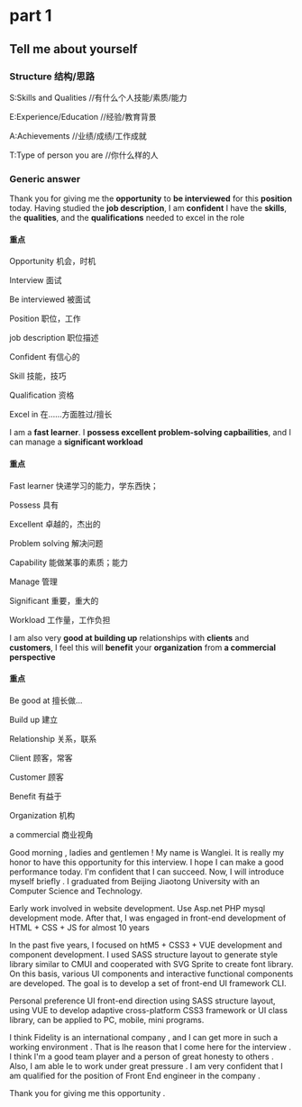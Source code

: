 # part 1

## Tell me about yourself

### Structure 结构/思路

 S:Skills and Qualities
//有什么个人技能/素质/能力

E:Experience/Education
//经验/教育背景

A:Achievements
//业绩/成绩/工作成就

T:Type of person you are
//你什么样的人

### Generic answer

Thank you for giving me the **opportunity** to **be interviewed** for this **position** today. Having studied the **job description**, I am **confident** I have the **skills**, the **qualities**, and the **qualifications** needed to excel in the role

#### 重点

Opportunity		机会，时机

Interview			 面试

Be interviewed	被面试

Position				职位，工作

job description	职位描述

Confident			有信心的

Skill					 技能，技巧

Qualification		资格

Excel in				在......方面胜过/擅长

I am a **fast learner**. I **possess excellent problem-solving capbailities**, and I can manage a **significant workload**

#### 重点

Fast learner 		  快递学习的能力，学东西快；

Possess				具有

Excellent				卓越的，杰出的

Problem solving	 解决问题

Capability				能做某事的素质；能力

Manage					管理

Significant				重要，重大的

Workload				  工作量，工作负担

I am also very **good at building up** relationships with **clients** and **customers**, I feel this will **benefit** your **organization** from **a commercial perspective**

#### 重点

Be good at 			擅长做...

Build up				建立

Relationship			关系，联系

Client						顾客，常客

Customer				顾客

Benefit					有益于

Organization			机构

a commercial		  商业视角

Good morning , Iadies and gentlemen ! My name is Wanglei. It is really my honor to have this opportunity for this interview. I hope I can make a good performance today. I'm confident that I can succeed. Now, I will introduce myself briefly . I graduated from Beijing Jiaotong University with an Computer Science and Technology. 

Early work involved in website development. Use Asp.net PHP mysql development mode. After that, I was engaged in front-end development of HTML + CSS + JS for almost 10 years
 
In the past five years, I focused on htM5 + CSS3 + VUE development and component development.  I used SASS structure layout to generate style library similar to CMUI and cooperated with SVG Sprite to create font library.  On this basis, various UI components and interactive functional components are developed.  The goal is to develop a set of front-end UI framework CLI. 
 
Personal preference UI front-end direction using SASS structure layout, using VUE to develop adaptive cross-platform CSS3 framework or UI class library, can be applied to PC, mobile, mini programs.

I think Fidelity is an international company , and I can get more in such a working environment .   That is lhe reason that I come here for the interview .   I think l'm a good team player and a person of great honesty to others .   Also, I am able Ie to work under great pressure .   I am very confident that I am qualified for the position of Front End engineer in the company .

Thank you for giving me this opportunity .
